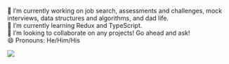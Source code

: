 🔭 I’m currently working on job search, assessments and challenges, mock interviews, data structures and algorithms, and dad life.<br>
🌱 I’m currently learning Redux and TypeScript.<br>
👯 I’m looking to collaborate on any projects! Go ahead and ask!<br>
😄 Pronouns: He/Him/His<br>

<img src="https://github-readme-stats.vercel.app/api?username=ianferrier777&show_icons=true&count_private=true&theme=github_dark" />
